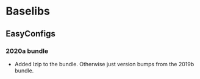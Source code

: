 # Baselibs

## EasyConfigs

### 2020a bundle

* Added lzip to the bundle. Otherwise just version bumps from the 2019b bundle.